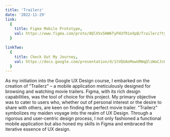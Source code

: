 ```yaml
---
title: 'Trailerz'
date: '2022-11-29'
link:
  {
    title: Figma Mobile Prototype,
    val: https://www.figma.com/proto/8QlXVx5HW6TyFH3fR1eXpB/Trailerz?type=design&node-id=57-3&t=UsJas5UryOts68BH-1&scaling=scale-down&page-id=57%3A2&starting-point-node-id=57%3A3&mode=design,
  }

linkTwo:
  {
    title: Check Out My Journey,
    val: https://docs.google.com/presentation/d/1tVQUAoMowURWqQlzWaCJcHiernz1sh457sQRFLRETvk/edit?usp=sharing,
  }
---
```


As my initiation into the Google UX Design course, I embarked on the creation of "Trailerz" – a mobile application meticulously designed for browsing and watching movie trailers. Figma, with its rich design capabilities, was the tool of choice for this project. My primary objective was to cater to users who, whether out of personal interest or the desire to share with others, are keen on finding the perfect movie trailer. "Trailerz" symbolizes my maiden voyage into the realm of UX Design. Through a rigorous and user-centric design process, I not only fashioned a functional mobile application but also honed my skills in Figma and embraced the iterative essence of UX design.
